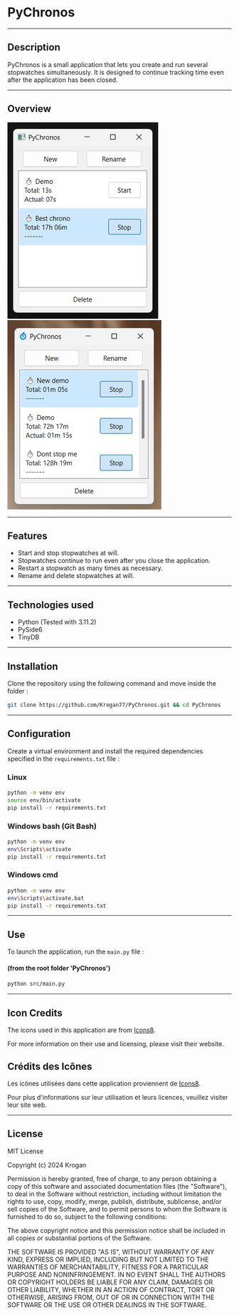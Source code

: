 # PyChronos

***
## Description
PyChronos is a small application that lets you create and run several stopwatches simultaneously. It is designed to continue tracking time even after the application has been closed.

***
## Overview

![PyChronos Interface](/images/screenshot-demo.png)
![PyChronos Interface](/images/screenshot-demo-2.png)

***
## Features
- Start and stop stopwatches at will.
- Stopwatches continue to run even after you close the application.
- Restart a stopwatch as many times as necessary.
- Rename and delete stopwatches at will.

***
## Technologies used
- Python (Tested with 3.11.2)
- PySide6
- TinyDB

***
## Installation
Clone the repository using the following command and move inside the folder :
```bash
git clone https://github.com/Krogan77/PyChronos.git && cd PyChronos
```

***
## Configuration
Create a virtual environment and install the required dependencies specified in the `requirements.txt` file :
### Linux
```bash
python -m venv env
source env/bin/activate
pip install -r requirements.txt
```
### Windows bash (Git Bash)
```bash
python -m venv env
env\Scripts\activate
pip install -r requirements.txt
```
### Windows cmd
```bash
python -m venv env
env\Scripts\activate.bat
pip install -r requirements.txt
```

***
## Use
To launch the application, run the `main.py` file :
#### (from the root folder 'PyChronos')
```bash
python src/main.py
```

***
## Icon Credits

The icons used in this application are from [Icons8](https://icons8.com).

For more information on their use and licensing, please visit their website.

## Crédits des Icônes

Les icônes utilisées dans cette application proviennent de [Icons8](https://icons8.com).

Pour plus d'informations sur leur utilisation et leurs licences, veuillez visiter leur site web.

***
## License
MIT License

Copyright (c) 2024 Krogan

Permission is hereby granted, free of charge, to any person obtaining a copy
of this software and associated documentation files (the "Software"), to deal
in the Software without restriction, including without limitation the rights
to use, copy, modify, merge, publish, distribute, sublicense, and/or sell
copies of the Software, and to permit persons to whom the Software is
furnished to do so, subject to the following conditions:

The above copyright notice and this permission notice shall be included in all
copies or substantial portions of the Software.

THE SOFTWARE IS PROVIDED "AS IS", WITHOUT WARRANTY OF ANY KIND, EXPRESS OR
IMPLIED, INCLUDING BUT NOT LIMITED TO THE WARRANTIES OF MERCHANTABILITY,
FITNESS FOR A PARTICULAR PURPOSE AND NONINFRINGEMENT. IN NO EVENT SHALL THE
AUTHORS OR COPYRIGHT HOLDERS BE LIABLE FOR ANY CLAIM, DAMAGES OR OTHER
LIABILITY, WHETHER IN AN ACTION OF CONTRACT, TORT OR OTHERWISE, ARISING FROM,
OUT OF OR IN CONNECTION WITH THE SOFTWARE OR THE USE OR OTHER DEALINGS IN THE
SOFTWARE.


